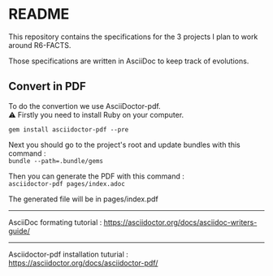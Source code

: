 # README

This repository contains the specifications for the 3 projects I plan to work around R6-FACTS.  

Those specifications are written in AsciiDoc to keep track of evolutions.  

## Convert in PDF
To do the convertion we use AsciiDoctor-pdf.  
:warning: Firstly you need to install Ruby on your computer.  

`gem install asciidoctor-pdf --pre`

Next you should go to the project's root and update bundles with this command :   
`bundle --path=.bundle/gems`


Then you can generate the PDF with this command :     
`asciidoctor-pdf pages/index.adoc`

The generated file will be in pages/index.pdf  



-----
AsciiDoc formating tutorial : https://asciidoctor.org/docs/asciidoc-writers-guide/

-----
Asciidoctor-pdf installation tuturial : https://asciidoctor.org/docs/asciidoctor-pdf/
